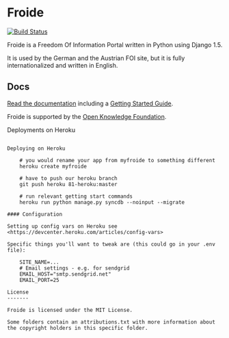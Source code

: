 Froide
======

[![Build Status](https://travis-ci.org/stefanw/froide.png?branch=master)](https://travis-ci.org/stefanw/froide)


Froide is a Freedom Of Information Portal written in Python using Django 1.5.

It is used by the German and the Austrian FOI site, but it is fully
internationalized and written in English.

Docs
----

[Read the documentation](http://readthedocs.org/docs/froide/en/latest/) including a [Getting Started Guide](http://readthedocs.org/docs/froide/en/latest/gettingstarted/).

Froide is supported by the [Open Knowledge Foundation](http://okfn.org/).

Deployments on Heroku
~~~~~~~~~~~~~~~~~~~~~

Deploying on Heroku

    # you would rename your app from myfroide to something different
    heroku create myfroide

    # have to push our heroku branch
    git push heroku 81-heroku:master

    # run relevant getting start commands
    heroku run python manage.py syncdb --noinput --migrate

#### Configuration

Setting up config vars on Heroku see <https://devcenter.heroku.com/articles/config-vars>

Specific things you'll want to tweak are (this could go in your .env file):

    SITE_NAME=...
    # Email settings - e.g. for sendgrid
    EMAIL_HOST="smtp.sendgrid.net"
    EMAIL_PORT=25

License
-------

Froide is licensed under the MIT License.

Some folders contain an attributions.txt with more information about the copyright holders in this specific folder.
